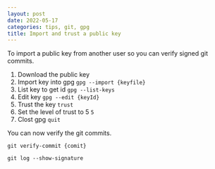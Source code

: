 ```yaml
---
layout: post
date: 2022-05-17
categories: tips, git, gpg
title: Import and trust a public key
---
```


To import a public key from another user so you can verify signed git commits.

1. Download the public key
2. Import key into gpg `gpg --import {keyfile}`
3. List key to get id `gpg --list-keys`
4. Edit key `gpg --edit {keyId}`
5. Trust the key `trust`
6. Set the level of trust to 5 `5`
7. Clost gpg `quit`

You can now verify the git commits.

`git verify-commit {comit}`

`git log --show-signature`
